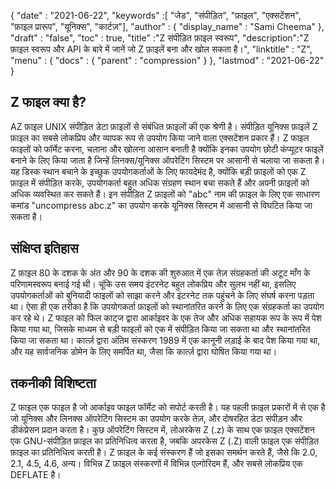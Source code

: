 {
  "date" : "2021-06-22",
  "keywords" :[ "जेड", "संपीड़ित", "फ़ाइल", "एक्सटेंशन", "फ़ाइल प्रारूप", "यूनिक्स", "कार्टज़"],
  "author" : {
    "display_name" : "Sami Cheema"
},
  "draft" : "false",
  "toc" : true,
  "title" :"Z संपीड़ित फ़ाइल स्वरूप",
  "description":"Z फ़ाइल स्वरूप और API के बारे में जानें जो Z फ़ाइलें बना और खोल सकता है।",
  "linktitle" : "Z",
  "menu" : {
    "docs" : {
      "parent" : "compression"
}
},
  "lastmod" : "2021-06-22"
}

## Z फाइल क्या है? ##

AZ फ़ाइल UNIX संपीड़ित डेटा फ़ाइलों से संबंधित फ़ाइलों की एक श्रेणी है। संपीड़ित यूनिक्स फ़ाइलें Z फ़ाइल का सबसे लोकप्रिय और व्यापक रूप से उपयोग किया जाने वाला एक्सटेंशन प्रकार हैं। Z फाइल फाइलों को फॉर्मेट करना, चलाना और खोलना आसान बनाती है क्योंकि इनका उपयोग छोटी कंप्यूटर फाइलें बनाने के लिए किया जाता है जिन्हें लिनक्स/यूनिक्स ऑपरेटिंग सिस्टम पर आसानी से चलाया जा सकता है। यह डिस्क स्थान बचाने के इच्छुक उपयोगकर्ताओं के लिए फायदेमंद है, क्योंकि बड़ी फ़ाइलों को एक Z फ़ाइल में संपीड़ित करके, उपयोगकर्ता बहुत अधिक संग्रहण स्थान बचा सकते हैं और अपनी फ़ाइलों को अधिक व्यवस्थित कर सकते हैं। इन संपीड़ित Z फ़ाइलों को "abc" नाम की फ़ाइल के लिए एक साधारण कमांड "uncompress abc.z" का उपयोग करके यूनिक्स सिस्टम में आसानी से विघटित किया जा सकता है।


## संक्षिप्त इतिहास ##

Z फ़ाइल 80 के दशक के अंत और 90 के दशक की शुरुआत में एक तेज़ संग्रहकर्ता की अटूट माँग के परिणामस्वरूप बनाई गई थी। चूंकि उस समय इंटरनेट बहुत लोकप्रिय और सुलभ नहीं था, इसलिए उपयोगकर्ताओं को बुनियादी फाइलों को साझा करने और इंटरनेट तक पहुंचने के लिए संघर्ष करना पड़ता था। ऐसा ही एक तरीका है कि उपयोगकर्ता फ़ाइलों को स्थानांतरित करने के लिए एक संग्रहकर्ता का उपयोग कर रहे थे। Z फाइल को फिल काट्ज द्वारा आर्काइवर के एक तेज और अधिक सहायक रूप के रूप में पेश किया गया था, जिसके माध्यम से बड़ी फाइलों को एक में संपीड़ित किया जा सकता था और स्थानांतरित किया जा सकता था। कार्त्ज़ द्वारा अंतिम संस्करण 1989 में एक कानूनी लड़ाई के बाद पेश किया गया था, और यह सार्वजनिक डोमेन के लिए समर्पित था, जैसा कि कार्त्ज़ द्वारा घोषित किया गया था।


## तकनीकी विशिष्टता ##

Z फाइल एक फाइल है जो आर्काइव फाइल फॉर्मेट को सपोर्ट करती है। यह पहली फ़ाइल प्रकारों में से एक है जो यूनिक्स और लिनक्स ऑपरेटिंग सिस्टम का उपयोग करके तेज़, और दोषरहित डेटा संपीड़न और डीकंप्रेसन प्रदान करता है। कुछ ऑपरेटिंग सिस्टम में, लोअरकेस Z (.z) के साथ एक फ़ाइल एक्सटेंशन एक GNU-संपीड़ित फ़ाइल का प्रतिनिधित्व करता है, जबकि अपरकेस Z (.Z) वाली फ़ाइल एक संपीड़ित फ़ाइल का प्रतिनिधित्व करती है। Z फ़ाइल के कई संस्करण हैं जो इसका समर्थन करते हैं, जैसे कि 2.0, 2.1, 4.5, 4.6, अन्य। विभिन्न Z फ़ाइल संस्करणों में विभिन्न एल्गोरिदम हैं, और सबसे लोकप्रिय एक DEFLATE है।




